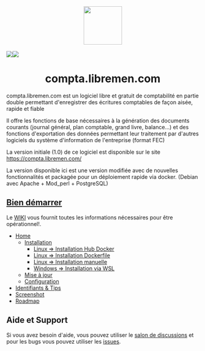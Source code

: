 <div align="center">
    <a href="https://github.com/picsou83/compta.libremen.com">
        <img width="100" height="100" src="https://user-images.githubusercontent.com/34648108/190251291-28a32777-ad26-4362-8a75-eb41a94c7be3.png">
    </a> 
    <br>
    <br>
    <div style="display: flex;">
    <a href="https://github.com/picsou83/compta.libremen.com/releases">
        <img src="https://img.shields.io/github/release/picsou83/compta.libremen.com.svg">
    </a>
    <a href="https://hub.docker.com/repository/docker/picsou83/compta-libremen-com">
        <img src="https://img.shields.io/badge/docker%20image-latest-brightgreen">
    </a>
    </div>   
        <h1>compta.libremen.com</h1>
    <p>
 </div> 

compta.libremen.com est un logiciel libre et gratuit de comptabilité en partie double permettant d'enregistrer des écritures comptables de façon aisée, rapide et fiable

Il offre les fonctions de base nécessaires à la génération des documents courants (journal général, plan comptable, grand livre, balance...) et des fonctions d'exportation des données permettant leur traitement par d'autres logiciels du système d'information de l'entreprise (format FEC)

La version initiale (1.0) de ce logiciel est disponible sur le site https://compta.libremen.com/ 

La version disponible ici est une version modifiée avec de nouvelles fonctionnalités et packagée pour un déploiement rapide via docker. (Debian avec  Apache + Mod_perl + PostgreSQL)

## [Bien démarrer](https://github.com/picsou83/compta.libremen.com/wiki/Home)
Le [WIKI](https://github.com/picsou83/compta.libremen.com/wiki) vous fournit toutes les informations nécessaires pour être opérationnel!.

* [Home](https://github.com/picsou83/compta.libremen.com/wiki/Home)
  * [Installation](https://github.com/picsou83/compta.libremen.com/wiki/Home)
    * [Linux => Installation Hub Docker](https://github.com/picsou83/compta.libremen.com/wiki/Linux-installation-Hub-Docker)
    * [Linux => Installation Dockerfile](https://github.com/picsou83/compta.libremen.com/wiki/Linux-installation-Dockerfile)
    * [Linux => Installation manuelle](https://github.com/picsou83/compta.libremen.com/wiki/Linux-installation-manuelle)
    * [Windows => Installation via WSL](https://github.com/picsou83/compta.libremen.com/wiki/Windows-installation-WSL)
  * [Mise à jour](https://github.com/picsou83/compta.libremen.com/wiki/Mise-à-jour)
  * [Configuration](https://github.com/picsou83/compta.libremen.com/wiki/Home)
* [Identifiants & Tips](https://github.com/picsou83/compta.libremen.com/wiki/Identifiants-&-Tips)
* [Screenshot](https://github.com/picsou83/compta.libremen.com/wiki/Screenshot)
* [Roadmap](https://github.com/picsou83/compta.libremen.com/wiki/Roadmap)

## Aide et Support
Si vous avez besoin d'aide, vous pouvez utiliser le [salon de discussions](https://github.com/picsou83/compta.libremen.com/discussions) et pour les bugs vous pouvez utiliser les [issues](https://github.com/picsou83/compta.libremen.com/issues).

